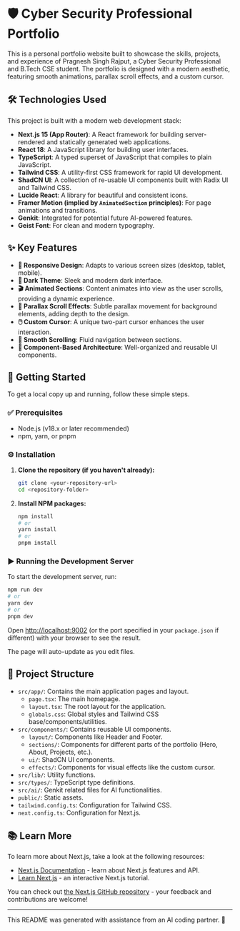 
# 🛡️ Cyber Security Professional Portfolio

This is a personal portfolio website built to showcase the skills, projects, and experience of Pragnesh Singh Rajput, a Cyber Security Professional and B.Tech CSE student. The portfolio is designed with a modern aesthetic, featuring smooth animations, parallax scroll effects, and a custom cursor.

## 🛠️ Technologies Used

This project is built with a modern web development stack:

-   **Next.js 15 (App Router)**: A React framework for building server-rendered and statically generated web applications.
-   **React 18**: A JavaScript library for building user interfaces.
-   **TypeScript**: A typed superset of JavaScript that compiles to plain JavaScript.
-   **Tailwind CSS**: A utility-first CSS framework for rapid UI development.
-   **ShadCN UI**: A collection of re-usable UI components built with Radix UI and Tailwind CSS.
-   **Lucide React**: A library for beautiful and consistent icons.
-   **Framer Motion (implied by `AnimatedSection` principles)**: For page animations and transitions.
-   **Genkit**: Integrated for potential future AI-powered features.
-   **Geist Font**: For clean and modern typography.

## ✨ Key Features

-   **📱 Responsive Design**: Adapts to various screen sizes (desktop, tablet, mobile).
-   **🌙 Dark Theme**: Sleek and modern dark interface.
-   **🎬 Animated Sections**: Content animates into view as the user scrolls, providing a dynamic experience.
-   **🌌 Parallax Scroll Effects**: Subtle parallax movement for background elements, adding depth to the design.
-   **🖱️ Custom Cursor**: A unique two-part cursor enhances the user interaction.
-   **💨 Smooth Scrolling**: Fluid navigation between sections.
-   **🧩 Component-Based Architecture**: Well-organized and reusable UI components.

## 🚀 Getting Started

To get a local copy up and running, follow these simple steps.

### ✅ Prerequisites

-   Node.js (v18.x or later recommended)
-   npm, yarn, or pnpm

### ⚙️ Installation

1.  **Clone the repository (if you haven't already):**
    ```bash
    git clone <your-repository-url>
    cd <repository-folder>
    ```

2.  **Install NPM packages:**
    ```bash
    npm install
    # or
    yarn install
    # or
    pnpm install
    ```

### ▶️ Running the Development Server

To start the development server, run:

```bash
npm run dev
# or
yarn dev
# or
pnpm dev
```

Open [http://localhost:9002](http://localhost:9002) (or the port specified in your `package.json` if different) with your browser to see the result.

The page will auto-update as you edit files.

## 📂 Project Structure

-   `src/app/`: Contains the main application pages and layout.
    -   `page.tsx`: The main homepage.
    -   `layout.tsx`: The root layout for the application.
    -   `globals.css`: Global styles and Tailwind CSS base/components/utilities.
-   `src/components/`: Contains reusable UI components.
    -   `layout/`: Components like Header and Footer.
    -   `sections/`: Components for different parts of the portfolio (Hero, About, Projects, etc.).
    -   `ui/`: ShadCN UI components.
    -   `effects/`: Components for visual effects like the custom cursor.
-   `src/lib/`: Utility functions.
-   `src/types/`: TypeScript type definitions.
-   `src/ai/`: Genkit related files for AI functionalities.
-   `public/`: Static assets.
-   `tailwind.config.ts`: Configuration for Tailwind CSS.
-   `next.config.ts`: Configuration for Next.js.

## 📚 Learn More

To learn more about Next.js, take a look at the following resources:

-   [Next.js Documentation](https://nextjs.org/docs) - learn about Next.js features and API.
-   [Learn Next.js](https://nextjs.org/learn) - an interactive Next.js tutorial.

You can check out [the Next.js GitHub repository](https://github.com/vercel/next.js/) - your feedback and contributions are welcome!

---

This README was generated with assistance from an AI coding partner. 🤖
